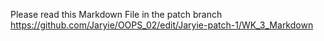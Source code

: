 Please read this Markdown File in the patch branch
https://github.com/Jaryie/OOPS_02/edit/Jaryie-patch-1/WK_3_Markdown
